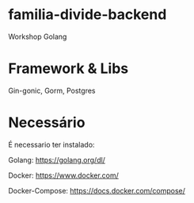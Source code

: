 # familia-divide-backend
Workshop Golang

# Framework & Libs

Gin-gonic, Gorm, Postgres

# Necessário

É necessario ter instalado:

Golang: https://golang.org/dl/
 
Docker: https://www.docker.com/

Docker-Compose: https://docs.docker.com/compose/


